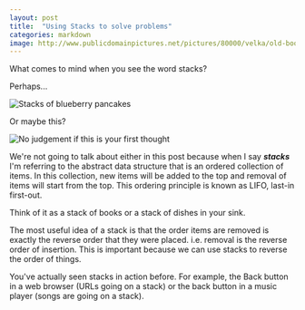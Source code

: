 ```yaml
---
layout: post
title:  "Using Stacks to solve problems"
categories: markdown
image: http://www.publicdomainpictures.net/pictures/80000/velka/old-books-stacked-1391968605amg.jpg
---
```


What comes to mind when you see the word stacks?  

Perhaps... 


![Stacks of blueberry pancakes](http://www.krusteaz.com/sites/krusteaz.com/files/styles/product_hero/public/images/products/heroes/krusteaz-blueberry-pancakes.jpg) 


Or maybe this?


![No judgement if this is your first thought](https://media.giphy.com/media/oDZNktNDuLHoY/giphy.gif)


We're not going to talk about either in this post because when I say ***stacks*** I'm referring to the abstract data structure that is an ordered collection of items. 
In this collection, new items will be added to the top and removal of items will start from the top.  This ordering principle is known as LIFO, last-in first-out.


Think of it as a stack of books or a stack of dishes in your sink.


The most useful idea of a stack is that the order items are removed is exactly the reverse order that they were placed. i.e. removal is the reverse order of insertion. This is important because we can use stacks to reverse the order of things. 


You've actually seen stacks in action before.  For example, the Back button in a web browser (URLs going on a stack) or the back button in a music player (songs are going on a stack).


